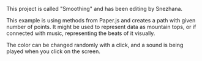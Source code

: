 This project is called "Smoothing" and has been editing by Snezhana. 

This example is using methods from Paper.js and creates a path with given number of points. It might be used to represent data as mountain tops, or if connected with music, representing the beats of it visually. 

The color can be changed randomly with a click, and a sound is being played when you click on the screen.